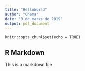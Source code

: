 ```yaml
---
title: "HelloWorld"
author: "Chema"
date: "9 de marzo de 2019"
output: pdf_document
---
```


```{r setup, include=FALSE}
knitr::opts_chunk$set(echo = TRUE)
```

## R Markdown

This is a markdown file

